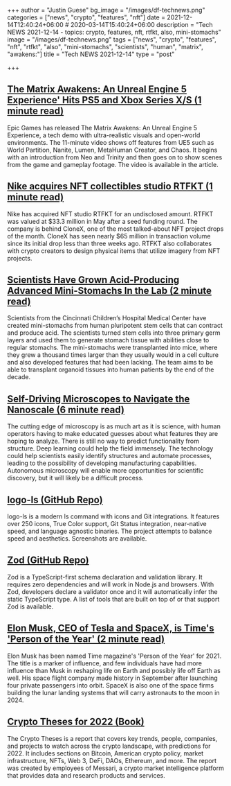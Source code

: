 +++
author = "Justin Guese"
bg_image = "/images/df-technews.png"
categories = ["news", "crypto", "features", "nft"]
date = 2021-12-14T12:40:24+06:00 # 2020-03-14T15:40:24+06:00
description = "Tech NEWS 2021-12-14 - topics: crypto, features, nft, rtfkt, also, mini-stomachs"
image = "/images/df-technews.png"
tags = ["news", "crypto", "features", "nft", "rtfkt", "also", "mini-stomachs", "scientists", "human", "matrix", "awakens:"]
title = "Tech NEWS 2021-12-14"
type = "post"

+++

## [The Matrix Awakens: An Unreal Engine 5 Experience' Hits PS5 and Xbox Series X/S (1 minute read)](https://hypebeast.com/2021/12/the-matrix-awakens-an-unreal-engine-5-experience-ps5-xbox-x-s-free-release)

Epic Games has released The Matrix Awakens: An Unreal Engine 5 Experience, a tech demo with ultra-realistic visuals and open-world environments. The 11-minute video shows off features from UE5 such as World Partition, Nanite, Lumen, MetaHuman Creator, and Chaos. It begins with an introduction from Neo and Trinity and then goes on to show scenes from the game and gameplay footage. The video is available in the article.

## [Nike acquires NFT collectibles studio RTFKT (1 minute read)](https://techcrunch.com/2021/12/13/nike-acquires-nft-collectibles-studio-rtfkt/)

Nike has acquired NFT studio RTFKT for an undisclosed amount. RTFKT was valued at $33.3 million in May after a seed funding round. The company is behind CloneX, one of the most talked-about NFT project drops of the month. CloneX has seen nearly $65 million in transaction volume since its initial drop less than three weeks ago. RTFKT also collaborates with crypto creators to design physical items that utilize imagery from NFT projects.

## [Scientists Have Grown Acid-Producing Advanced Mini-Stomachs In the Lab (2 minute read)](https://interestingengineering.com/scientists-have-grown-acid-producing-advanced-mini-stomachs-in-the-lab)

Scientists from the Cincinnati Children’s Hospital Medical Center have created mini-stomachs from human pluripotent stem cells that can contract and produce acid. The scientists turned stem cells into three primary germ layers and used them to generate stomach tissue with abilities close to regular stomachs. The mini-stomachs were transplanted into mice, where they grew a thousand times larger than they usually would in a cell culture and also developed features that had been lacking. The team aims to be able to transplant organoid tissues into human patients by the end of the decade.

## [Self-Driving Microscopes to Navigate the Nanoscale (6 minute read)](https://spectrum.ieee.org/confocal-microscopy)

The cutting edge of microscopy is as much art as it is science, with human operators having to make educated guesses about what features they are hoping to analyze. There is still no way to predict functionality from structure. Deep learning could help the field immensely. The technology could help scientists easily identify structures and automate processes, leading to the possibility of developing manufacturing capabilities. Autonomous microscopy will enable more opportunities for scientific discovery, but it will likely be a difficult process.

## [logo-ls (GitHub Repo)](https://github.com/Yash-Handa/logo-ls)

logo-ls is a modern ls command with icons and Git integrations. It features over 250 icons, True Color support, Git Status integration, near-native speed, and language agnostic binaries. The project attempts to balance speed and aesthetics. Screenshots are available.

## [Zod (GitHub Repo)](https://github.com/colinhacks/zod)

Zod is a TypeScript-first schema declaration and validation library. It requires zero dependencies and will work in Node.js and browsers. With Zod, developers declare a validator once and it will automatically infer the static TypeScript type. A list of tools that are built on top of or that support Zod is available.

## [Elon Musk, CEO of Tesla and SpaceX, is Time's 'Person of the Year' (2 minute read)](https://www.nbcnews.com/pop-culture/pop-culture-news/elon-musk-ceo-tesla-spacex-times-person-year-rcna8549)

Elon Musk has been named Time magazine's 'Person of the Year' for 2021. The title is a marker of influence, and few individuals have had more influence than Musk in reshaping life on Earth and possibly life off Earth as well. His space flight company made history in September after launching four private passengers into orbit. SpaceX is also one of the space firms building the lunar landing systems that will carry astronauts to the moon in 2024.

## [Crypto Theses for 2022 (Book)](https://messari.io/pdf/messari-report-crypto-theses-for-2022.pdf)

The Crypto Theses is a report that covers key trends, people, companies, and projects to watch across the crypto landscape, with predictions for 2022. It includes sections on Bitcoin, American crypto policy, market infrastructure, NFTs, Web 3, DeFi, DAOs, Ethereum, and more. The report was created by employees of Messari, a crypto market intelligence platform that provides data and research products and services.

